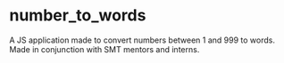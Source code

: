 # number_to_words
A JS application made to convert numbers between 1 and 999 to words. Made in conjunction with SMT mentors and interns.

